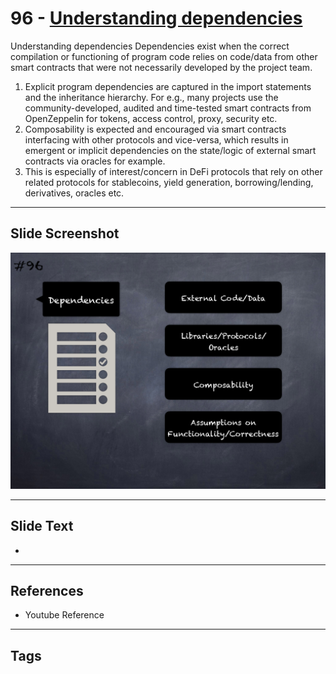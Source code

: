 
# 96 - [Understanding dependencies](./Understanding%20dependencies.md)

Understanding dependencies Dependencies exist when the correct compilation or functioning of program code relies on code/data from other smart contracts that were not necessarily developed by the project team.


1.  Explicit program dependencies are captured in the import statements and the inheritance hierarchy. For e.g., many projects use the community-developed, audited and time-tested smart contracts from OpenZeppelin for tokens, access control, proxy, security etc.
2.  Composability is expected and encouraged via smart contracts interfacing with other protocols and vice-versa, which results in emergent or implicit dependencies on the state/logic of external smart contracts via oracles for example.
3.  This is especially of interest/concern in DeFi protocols that rely on other related protocols for stablecoins, yield generation, borrowing/lending, derivatives, oracles etc.


___
## Slide Screenshot
![096.png](../../images/6.Audit%20Techniques%20and%20Tools%20101/096.png)
___
## Slide Text
- 
___
## References
- Youtube Reference
___
## Tags
